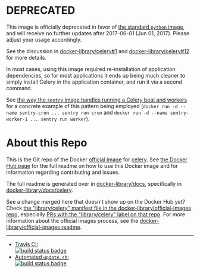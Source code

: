 # DEPRECATED

This image is officially deprecated in favor of [the standard `python` image](https://hub.docker.com/_/python/), and will receive no further updates after 2017-06-01 (Jun 01, 2017). Please adjust your usage accordingly.

See the discussion in [docker-library/celery#1](https://github.com/docker-library/celery/issues/1#issuecomment-287655769) and [docker-library/celery#12](https://github.com/docker-library/celery/issues/12) for more details.

In most cases, using this image required re-installation of application dependencies, so for most applications it ends up being much cleaner to simply install Celery in the application container, and run it via a second command.

See [the way the `sentry` image handles running a Celery beat and workers](https://github.com/docker-library/docs/blob/d328e02359c6fc9a7f1f3c59efa2893f63e667e4/sentry/README.md#how-to-setup-a-full-sentry-instance) for a concrete example of this pattern being employed (`docker run -d --name sentry-cron ... sentry run cron` and `docker run -d --name sentry-worker-1 ... sentry run worker`).

# About this Repo

This is the Git repo of the Docker [official image](https://docs.docker.com/docker-hub/official_repos/) for [celery](https://registry.hub.docker.com/_/celery/). See [the Docker Hub page](https://registry.hub.docker.com/_/celery/) for the full readme on how to use this Docker image and for information regarding contributing and issues.

The full readme is generated over in [docker-library/docs](https://github.com/docker-library/docs), specifically in [docker-library/docs/celery](https://github.com/docker-library/docs/tree/master/celery).

See a change merged here that doesn't show up on the Docker Hub yet? Check [the "library/celery" manifest file in the docker-library/official-images repo](https://github.com/docker-library/official-images/blob/master/library/celery), especially [PRs with the "library/celery" label on that repo](https://github.com/docker-library/official-images/labels/library%2Fcelery). For more information about the official images process, see the [docker-library/official-images readme](https://github.com/docker-library/official-images/blob/master/README.md).

---

-	[Travis CI:  
	![build status badge](https://img.shields.io/travis/docker-library/celery/master.svg)](https://travis-ci.org/docker-library/celery/branches)
-	[Automated `update.sh`:  
	![build status badge](https://doi-janky.infosiftr.net/job/update.sh/job/celery/badge/icon)](https://doi-janky.infosiftr.net/job/update.sh/job/celery)

<!-- THIS FILE IS GENERATED BY https://github.com/docker-library/docs/blob/master/generate-repo-stub-readme.sh -->
